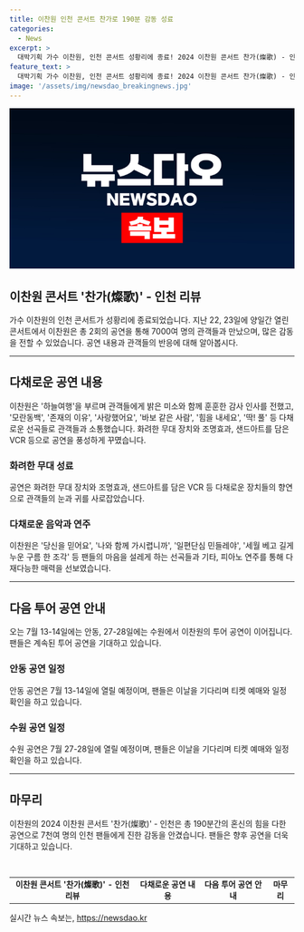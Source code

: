 ```yaml
---
title: 이찬원 인천 콘서트 찬가로 190분 감동 성료
categories:
  - News
excerpt: >
  대박기획 가수 이찬원, 인천 콘서트 성황리에 종료! 2024 이찬원 콘서트 찬가(燦歌) - 인천, 2회 개최. 총 7000여 명의 관객과 감동의 시간. 이찬원의 인생 서사를 담은 비디오와 함께 하늘여행으로 관객 매료. 화려한 무대, 다채로운 선곡. LCW 갤러리 메들리 무대로 팬들 마음 설레게. 기타와 피아노 연주를 곁들인 사랑을 위하여로 다재다능한 매력을 과시. 190분간의 진한 감동 끝으로 인천 공연 성료. 오는 7월 13-14일 안동, 27-28일 수원에서 투어 이어간다.
feature_text: >
  대박기획 가수 이찬원, 인천 콘서트 성황리에 종료! 2024 이찬원 콘서트 찬가(燦歌) - 인천, 2회 개최. 총 7000여 명의 관객과 감동의 시간. 이찬원의 인생 서사를 담은 비디오와 함께 하늘여행으로 관객 매료. 화려한 무대, 다채로운 선곡. LCW 갤러리 메들리 무대로 팬들 마음 설레게. 기타와 피아노 연주를 곁들인 사랑을 위하여로 다재다능한 매력을 과시. 190분간의 진한 감동 끝으로 인천 공연 성료. 오는 7월 13-14일 안동, 27-28일 수원에서 투어 이어간다.
image: '/assets/img/newsdao_breakingnews.jpg'
---
```


<p><img src="/assets/img/newsdao_breakingnews.jpg" alt="pcversion 속보" /></p>

<h2 data-ke-size="size26">이찬원 콘서트 '찬가(燦歌)' - 인천 리뷰</h2>

<p data-ke-size="size16">가수 이찬원의 인천 콘서트가 성황리에 종료되었습니다. 지난 22, 23일에 양일간 열린 콘서트에서 이찬원은 총 2회의 공연을 통해 7000여 명의 관객들과 만났으며, 많은 감동을 전할 수 있었습니다. 공연 내용과 관객들의 반응에 대해 알아봅시다.</p>

<hr>

<h2 data-ke-size="size26">다채로운 공연 내용</h2>

<p data-ke-size="size16">이찬원은 '하늘여행'을 부르며 관객들에게 밝은 미소와 함께 훈훈한 감사 인사를 전했고, '모란동백', '존재의 이유', '사랑했어요', '바보 같은 사람', '힘을 내세요', '딱! 풀' 등 다채로운 선곡들로 관객들과 소통했습니다. 화려한 무대 장치와 조명효과, 샌드아트를 담은 VCR 등으로 공연을 풍성하게 꾸몄습니다.</p>

<h3>화려한 무대 성료</h3>

<p data-ke-size="size16">공연은 화려한 무대 장치와 조명효과, 샌드아트를 담은 VCR 등 다채로운 장치들의 향연으로 관객들의 눈과 귀를 사로잡았습니다.</p>

<h3>다채로운 음악과 연주</h3>

<p data-ke-size="size16">이찬원은 '당신을 믿어요', '나와 함께 가시렵니까', '일편단심 민들레야', '세월 베고 길게 누운 구름 한 조각' 등 팬들의 마음을 설레게 하는 선곡들과 기타, 피아노 연주를 통해 다재다능한 매력을 선보였습니다.</p>

<hr>

<h2 data-ke-size="size26">다음 투어 공연 안내</h2>

<p data-ke-size="size16">오는 7월 13-14일에는 안동, 27-28일에는 수원에서 이찬원의 투어 공연이 이어집니다. 팬들은 계속된 투어 공연을 기대하고 있습니다.</p>

<h3>안동 공연 일정</h3>

<p data-ke-size="size16">안동 공연은 7월 13-14일에 열릴 예정이며, 팬들은 이날을 기다리며 티켓 예매와 일정 확인을 하고 있습니다.</p>

<h3>수원 공연 일정</h3>

<p data-ke-size="size16">수원 공연은 7월 27-28일에 열릴 예정이며, 팬들은 이날을 기다리며 티켓 예매와 일정 확인을 하고 있습니다.</p>

<hr>

<h2 data-ke-size="size26">마무리</h2>

<p data-ke-size="size16">이찬원의 2024 이찬원 콘서트 '찬가(燦歌)' - 인천은 총 190분간의 혼신의 힘을 다한 공연으로 7천여 명의 인천 팬들에게 진한 감동을 안겼습니다. 팬들은 향후 공연을 더욱 기대하고 있습니다.</p>

<p data-ke-size="size16">&nbsp;</p>

<table>
<tbody>
<tr>
<td style="text-align: center; height: 17px;"><b>이찬원 콘서트 '찬가(燦歌)' - 인천 리뷰</b></td>
<td style="text-align: center; height: 17px;"><b>다채로운 공연 내용</b></td>
<td style="text-align: center; height: 17px;"><b>다음 투어 공연 안내</b></td>
<td style="text-align: center; height: 17px;"><b>마무리</b></td>
</tr>
</tbody>
</table>
실시간 뉴스 속보는, <a href="https://newsdao.kr" rel="dofollow">https://newsdao.kr</a>


